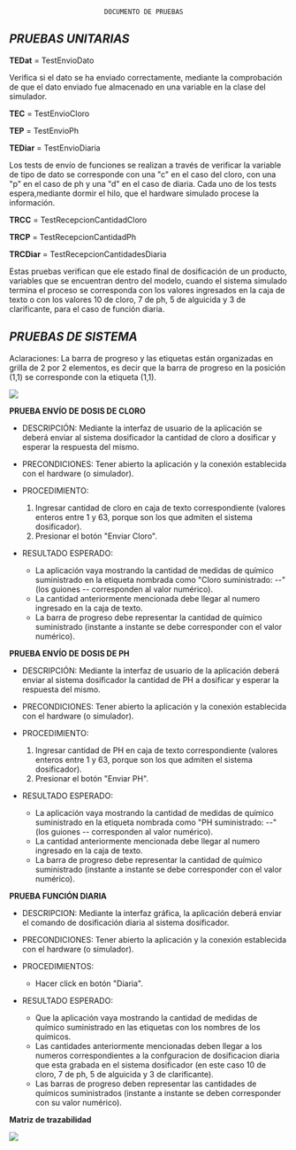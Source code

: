 
							DOCUMENTO DE PRUEBAS


***PRUEBAS UNITARIAS***
-
**TEDat** = TestEnvioDato	

Verifica si el dato se ha enviado correctamente, mediante la comprobación de que el dato enviado fue almacenado en una variable en la clase del simulador.
		
**TEC** = TestEnvioCloro
		

**TEP** = TestEnvioPh	

		
**TEDiar** = TestEnvioDiaria
	
Los tests de envío de funciones se realizan a través de verificar la variable de tipo de dato se corresponde con una "c" en el caso del cloro, con una "p" en el caso de ph y una "d" en el caso de diaria. Cada uno de los tests espera,mediante dormir el hilo, que el hardware simulado procese la información.

		
**TRCC** = TestRecepcionCantidadCloro

			
**TRCP** = TestRecepcionCantidadPh	

		
**TRCDiar** = TestRecepcionCantidadesDiaria			

Estas pruebas verifican que ele estado final de dosificación de un producto, variables que se encuentran dentro del modelo, cuando el sistema simulado termina  el proceso se corresponda con los valores ingresados en la caja de texto o con los valores 10 de cloro, 7 de ph, 5 de alguicida y 3 de clarificante, para el caso de función diaria.



***PRUEBAS DE SISTEMA***
-
Aclaraciones: La barra de progreso y las etiquetas están organizadas en grilla de 2 por 2 elementos, es decir que la barra de progreso en la posición (1,1) se corresponde con la etiqueta (1,1).

![](http://i.imgur.com/lM5p20r.jpg)

**PRUEBA ENVÍO DE DOSIS DE CLORO**


- DESCRIPCIÓN: Mediante la interfaz de usuario de la aplicación se deberá enviar al sistema dosificador la cantidad de cloro a dosificar y esperar la respuesta del mismo.

- PRECONDICIONES: Tener abierto la aplicación y la conexión establecida con el hardware (o simulador).

- PROCEDIMIENTO: 

	1. Ingresar cantidad de cloro en caja de texto correspondiente (valores enteros entre 1 y 63, porque son los que admiten el sistema dosificador).
	2. Presionar el botón "Enviar Cloro".


- RESULTADO ESPERADO: 

	- La aplicación vaya mostrando la cantidad de medidas de químico suministrado en la etiqueta nombrada como "Cloro suministrado: --" (los guiones -- corresponden al valor numérico). 
	- La cantidad anteriormente mencionada debe llegar al numero ingresado en la caja de texto.
	- La barra de progreso debe representar la cantidad de químico suministrado (instante a instante se debe corresponder con el valor numérico).



**PRUEBA ENVÍO DE DOSIS DE PH**


- DESCRIPCIÓN: Mediante la interfaz de usuario de la aplicación deberá enviar al sistema dosificador la cantidad de PH a dosificar y esperar la respuesta del mismo.

- PRECONDICIONES: Tener abierto la aplicación y la conexión establecida con el hardware (o simulador).

- PROCEDIMIENTO: 

	1. Ingresar cantidad de PH en caja de texto correspondiente (valores enteros entre 1 y 63, porque son los que admiten el sistema dosificador).
	2. Presionar el botón "Enviar PH".


- RESULTADO ESPERADO: 

	- La aplicación vaya mostrando la cantidad de medidas de químico suministrado en la etiqueta nombrada como "PH suministrado: --" (los guiones -- corresponden al valor numérico). 
	- La cantidad anteriormente mencionada debe llegar al numero ingresado en la caja de texto.
	- La barra de progreso debe representar la cantidad de químico suministrado (instante a instante se debe corresponder con el valor numérico).

**PRUEBA FUNCIÓN DIARIA**

- DESCRIPCION: Mediante la interfaz gráfica, la aplicación deberá enviar el comando de dosificación diaria al sistema dosificador.

- PRECONDICIONES: Tener abierto la aplicación y la conexión establecida con el hardware (o simulador).


- PROCEDIMIENTOS:

	- Hacer click en botón "Diaria".



- RESULTADO ESPERADO: 
	 - Que la aplicación vaya mostrando la cantidad de medidas de químico suministrado en las etiquetas con los nombres de los quimicos. 
	 - Las cantidades anteriormente mencionadas deben llegar a los numeros correspondientes a la confguracion de dosificacion diaria que esta grabada en el sistema dosificador (en este caso 10 de cloro, 7 de ph, 5 de alguicida y 3 de clarificante). 
	- Las barras de progreso deben representar las cantidades de químicos suministrados (instante a instante se deben corresponder con su valor numérico).


**Matriz de trazabilidad**

![](http://i.imgur.com/9fmdVgJ.png)